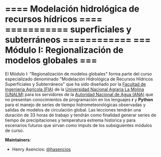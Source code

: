 ==== Modelación hidrológica de recursos hídricos ==== 
=========== superficiales y subterráneos ============
=== Módulo I: Regionalización de modelos globales ===
=====================================================

El Módulo I: "Regionalización de modelos globales" forma parte del curso especializado denominado "Modelación Hidrológica de Recursos Hídricos Superficiales y Subterráneos" que ha sido diseñado por la [Facultad de Ingenieria Agrícola (FIA)](http://www.lamolina.edu.pe/facultad/agricola/) de la [Universidad Nacional Agraria La Molina (UNALM)](http://www.lamolina.edu.pe/) para los servidores de la [Autoridad Nacional de Agua (ANA)](https://www.ana.gob.pe/) que no presentan conocimientos de programación en los lenguajes **r** y **Python** para el manejo de series de tiempo hidrometeorológicas observadas y salidas de modelos de circulación global. Las lecciones tendrán una duración de 33 horas de trabajo y tendrán como finalidad generar series de tiempo de precipitaciones y temperatura extrema historica y para escenarios futuros que sirvan como imputs de los subsiguientes módulos de curso.

**Maintainers**:

* Henry Asencios: [@hasencios](https://github.com/hasencios)

